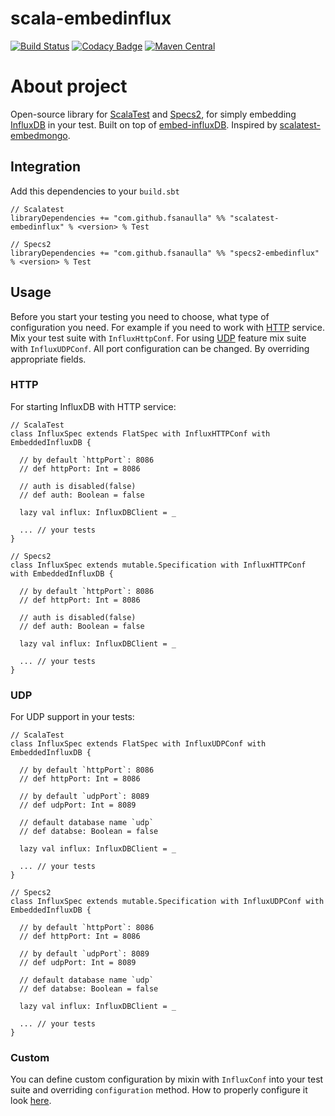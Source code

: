 # scala-embedinflux
[![Build Status](https://travis-ci.org/fsanaulla/scala-embedinflux.svg?branch=master)](https://travis-ci.org/fsanaulla/scala-embedinflux)
[![Codacy Badge](https://api.codacy.com/project/badge/Grade/e9932125a5d2487f901e3170a70f4904)](https://www.codacy.com/app/fsanaulla/scala-embedinflux?utm_source=github.com&amp;utm_medium=referral&amp;utm_content=fsanaulla/scala-embedinflux&amp;utm_campaign=Badge_Grade)
[![Maven Central](https://maven-badges.herokuapp.com/maven-central/com.github.fsanaulla/core-testing_2.11/badge.svg)](https://maven-badges.herokuapp.com/maven-central/com.github.fsanaulla/core-testing_2.11)
# About project
Open-source library for [ScalaTest](http://www.scalatest.org/) and [Specs2](https://etorreborre.github.io/specs2/), for simply embedding [InfluxDB](https://www.influxdata.com/time-series-platform/influxdb/) in your test.
Built on top of [embed-influxDB](https://github.com/APISENSE/embed-influxDB). 
Inspired by [scalatest-embedmongo](https://github.com/SimplyScala/scalatest-embedmongo).

## Integration
Add this dependencies to your `build.sbt`
```
// Scalatest
libraryDependencies += "com.github.fsanaulla" %% "scalatest-embedinflux" % <version> % Test

// Specs2
libraryDependencies += "com.github.fsanaulla" %% "specs2-embedinflux" % <version> % Test
```
## Usage
Before you start your testing you need to choose, what type of configuration you need. For example if you need to work with [HTTP](https://docs.influxdata.com/influxdb/v1.5/guides/writing_data/) service.
Mix your test suite with `InfluxHttpConf`. For using [UDP](https://github.com/influxdata/influxdb/blob/master/services/udp/README.md) feature mix suite with `InfluxUDPConf`.
All port configuration can be changed. By overriding appropriate fields.

### HTTP
For starting InfluxDB with HTTP service:
```
// ScalaTest
class InfluxSpec extends FlatSpec with InfluxHTTPConf with EmbeddedInfluxDB {

  // by default `httpPort`: 8086
  // def httpPort: Int = 8086

  // auth is disabled(false)
  // def auth: Boolean = false

  lazy val influx: InfluxDBClient = _

  ... // your tests
}
```

```
// Specs2
class InfluxSpec extends mutable.Specification with InfluxHTTPConf with EmbeddedInfluxDB {

  // by default `httpPort`: 8086
  // def httpPort: Int = 8086

  // auth is disabled(false)
  // def auth: Boolean = false

  lazy val influx: InfluxDBClient = _

  ... // your tests
}
```
### UDP

For UDP support in your tests:
```
// ScalaTest
class InfluxSpec extends FlatSpec with InfluxUDPConf with EmbeddedInfluxDB {

  // by default `httpPort`: 8086
  // def httpPort: Int = 8086

  // by default `udpPort`: 8089
  // def udpPort: Int = 8089

  // default database name `udp`
  // def databse: Boolean = false

  lazy val influx: InfluxDBClient = _

  ... // your tests
}
```

```
// Specs2
class InfluxSpec extends mutable.Specification with InfluxUDPConf with EmbeddedInfluxDB {

  // by default `httpPort`: 8086
  // def httpPort: Int = 8086

  // by default `udpPort`: 8089
  // def udpPort: Int = 8089

  // default database name `udp`
  // def databse: Boolean = false

  lazy val influx: InfluxDBClient = _

  ... // your tests
}
```
### Custom
You can define custom configuration by mixin with `InfluxConf` into your test suite and overriding `configuration` method.
How to properly configure it look [here](https://github.com/APISENSE/embed-influxDB/blob/develop/src/main/java/io/apisense/embed/influx/configuration/InfluxConfigurationWriter.java).




